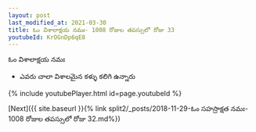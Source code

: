 ```yaml
---
layout: post
last_modified_at: 2021-03-30
title: ఓం విశాలాక్షయ నమః- 1008 రోజుల తపస్సులో రోజు 33
youtubeId: KrOGnDp6qE8
---
```

 
 
 ఓం విశాలాక్షయ నమః  
 
 -  ఎవరు చాలా విశాలమైన కళ్ళు కలిగి ఉన్నారు 
 
  
 
  
 
 
 
 
 
 


{% include youtubePlayer.html id=page.youtubeId %}
 
[Next]({{ site.baseurl }}{% link  split2/_posts/2018-11-29-ఓం సహస్రాక్షత నమః- 1008 రోజుల తపస్సులో రోజు 32.md%})
 
